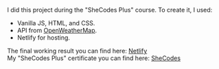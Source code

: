 I did this project during the "SheCodes Plus" course. To create it, I used:<br/>
<ul>
<li>Vanilla JS, HTML, and CSS.</li>
<li>API from <a href="https://openweathermap.org/">OpenWeatherMap</a>.</li>
<li>Netlify for hosting.</li>
</ul>
The final working result you can find here: <a href="https://marvelous-crumble-fa8f20.netlify.app/">Netlify</a> <br/>
My "SheCodes Plus" certificate you can find here: <a href="https://www.shecodes.io/certificates/1187bf11df5df5020d21e4573a2ac874">SheCodes</a>
